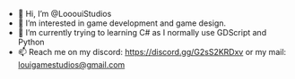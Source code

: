 - 👋 Hi, I’m @LooouiStudios
- 👀 I’m interested in game development and game design.
- 🌱 I’m currently trying to learning C# as I normally use GDScript and Python
- 📫 Reach me on my discord: https://discord.gg/G2sS2KRDxv or my mail: louigamestudios@gmail.com

